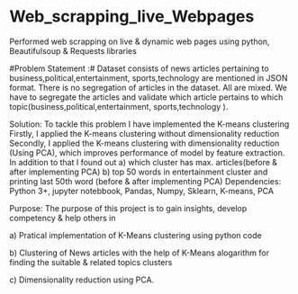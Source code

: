 # Web_scrapping_live_Webpages
Performed web scrapping on live &amp; dynamic web pages using python, Beautifulsoup &amp; Requests libraries

#Problem Statement :#
Dataset consists of news articles pertaining to business,political,entertainment, sports,technology are mentioned in JSON format. There is no segregation of articles in the dataset. All are mixed. We have to segregate the articles and validate which article pertains to which topic(business,political,entertainment, sports,technology ).

Solution:
To tackle this problem I have implemented the K-means clustering
Firstly, I applied the K-means clustering without dimensionality reduction
Secondly, I applied the K-means clustering with dimensionality reduction (Using PCA), which improves performance of model by feature extraction.
In addition to that I found out
a) which cluster has max. articles(before & after implementing PCA) b) top 50 words in entertainment cluster and printing last 50th word (before & after implementing PCA)
Dependencies:
Python 3+, jupyter notebbook, Pandas, Numpy, Sklearn, K-means, PCA

Purpose:
The purpose of this project is to gain insights, develop competency & help others in

a) Pratical implementation of K-Means clustering using python code

b) Clustering of News articles with the help of K-Means alogarithm for finding the suitable & related topics clusters

c) Dimensionality reduction using PCA.
